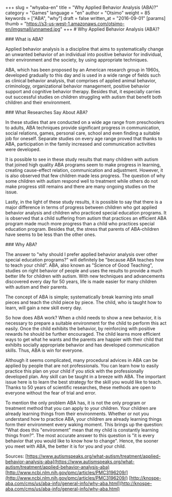 +++
slug = "whyaba-en"
title = "Why Applied Behavior Analysis (ABA)?"
category = "Games"
language = "en"
author = "Otsimo"
weight = 85
keywords = ["ABA", "why"]
draft = false
written_at = "2016-09-01"
[params]
thumb = "https://s3-us-west-1.amazonaws.com/otsimo-en/imgsmall/unnamed.jpg"
+++
# Why Applied Behavior Analysis (ABA)?

### What is ABA?

Applied behavior analysis is a discipline that aims to systematically change an unwanted behavior of an individual into positive behavior for individual, their environment and the society, by using appropriate techniques.

ABA, which has been proposed by an American research group in 1960s, developed gradually to this day and is used in a wide range of fields such as clinical behavior analysis, that comprises of applied animal behavior, criminology, organizational behavior management, positive behavior support and cognitive behavior therapy. Besides that, it especially carries out successful studies on children struggling with autism that benefit both children and their environment.

### What Researches Say About ABA?

In these studies that are conducted on a wide age range from preschoolers to adults, ABA techniques provide significant progress in communication, social relations, games, personal care, school and even finding a suitable job for oneself. Separate studies on every age range proved that thanks to ABA, participation in the family increased and communication activities were developed.

It is possible to see in these study results that many children with autism that joined high quality ABA programs seem to make progress in learning, creating cause-effect relation, communication and adjustment. However, it is also observed that few children made less progress. The question of why some children with autism respond well to treatment while others do not make progress still remains and there are many ongoing studies on the issue.

Lastly, in the light of these study results, it is possible to say that there is a major difference in terms of progress between children who got applied behavior analysis and children who practiced special education programs. It is observed that a child suffering from autism that practices an efficient ABA program made much more progress than a child who practices special education program. Besides that, the stress that parents of ABA-children have seems to be less than the other ones.

### Why ABA?

The answer to &quot;why should I prefer applied behavior analysis over other special education programs?&quot; will definitely be &quot;because ABA teaches how to teach your child&quot;. ABA, also known as &quot;Science of Good Teaching&quot;, studies on right behavior of people and uses the results to provide a much better life for children with autism. With new techniques and advancements discovered every day for 50 years, life is made easier for many children with autism and their parents.

The concept of ABA is simple; systematically break learning into small pieces and teach the child piece by piece. The child, who is taught how to learn, will gain a new skill every day.

So how does ABA work? When a child needs to show a new behavior, it is necessary to prepare a suitable environment for the child to perform this act easily. Once the child exhibits the behavior, by reinforcing with positive rewards he should be further encouraged. The child learns more efficient ways to get what he wants and the parents are happier with their child that exhibits socially appropriate behavior and has developed communication skills. Thus, ABA is win for everyone.

Although it seems complicated, many procedural advices in ABA can be applied by people that are not professionals. You can learn how to easily practice this plan on your child if you stick with the professionally developed plan. Any skill can be taught in a breeze with ABA. The important issue here is to learn the best strategy for the skill you would like to teach. Thanks to 50 years of scientific researches, these methods are open to everyone without the fear of trial and error.

To mention the only problem ABA has, it is not the only program or treatment method that you can apply to your children. Your children are already learning things from their environments. Whether or not you understand how to practice ABA, your children are already learning things form their environment every waking moment. This brings up the question: &quot;What does this &quot;environment&quot; mean that my child is constantly learning things from?&quot;. The most accurate answer to this question is &quot;it is every behavior that you would like to know how to change&quot;. Hence, the sooner you meet with ABA, the better it is for you and your child.

Sources:
[https://www.autismspeaks.org/what-autism/treatment/applied-behavior-analysis-aba](https://www.autismspeaks.org/what-autism/treatment/applied-behavior-analysis-aba)
[http://www.ncbi.nlm.nih.gov/pmc/articles/PMC3196209/](http://www.ncbi.nlm.nih.gov/pmc/articles/PMC3196209/)
[http://knospe-aba.com/cms/us/aba-info/general-info/why-aba.html](http://knospe-aba.com/cms/us/aba-info/general-info/why-aba.html)
